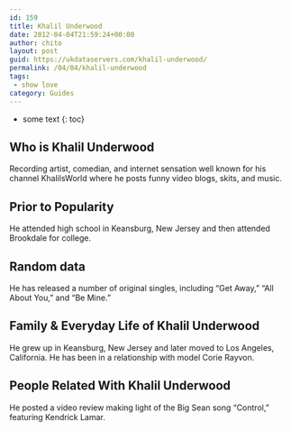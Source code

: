 ```yaml
---
id: 159
title: Khalil Underwood
date: 2012-04-04T21:59:24+00:00
author: chito
layout: post
guid: https://ukdataservers.com/khalil-underwood/
permalink: /04/04/khalil-underwood
tags:
 - show love
category: Guides
---
```


* some text
{: toc}


## Who is  Khalil Underwood
                  
                  
                  
Recording artist, comedian, and internet sensation well known for his channel KhalilsWorld where he posts funny video blogs, skits, and music.
                  
                
                
                
## Prior to Popularity 
                  
                  
                  
He attended high school in Keansburg, New Jersey and then attended Brookdale for college.
                  
                
                
                
## Random data 
                  
                  
                  
He has released a number of original singles, including &#8220;Get Away,&#8221; &#8220;All About You,&#8221; and &#8220;Be Mine.&#8221;
                  
                
                
                
## Family & Everyday Life of Khalil Underwood
                  
                  
                  
He grew up in Keansburg, New Jersey and later moved to Los Angeles, California. He has been in a relationship with model Corie Rayvon.
                  
                
                
                
## People Related With  Khalil Underwood
                  
                  
                  
He posted a video review making light of the Big Sean song &#8220;Control,&#8221; featuring Kendrick Lamar.
                  
                
              
            
          
          
          
    
    
  
